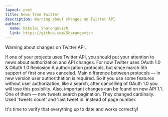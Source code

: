 ```yaml
---
layout: post
title: News from Twitter
description: Warning about changes on Twitter API
author:
  name: Nikolai Sharangovich
  link: https://github.com/Sharangovich
---
```


Warning about changes on Twitter API.

<!-- full start -->

If one of your projects uses Twitter API, you should put your attention to news about authorization and API changes. For now Twitter uses OAuth 1.0 & OAuth 1.0 Reviosion A authorization protocols, but since march 5th support of first one was canceled. Main difference between protocols — in new version user authorithation is required. So if you use some features without user authorization, like a search, after cancelling of OAuth 1.0 you will lose this posibility. 
Also, important changes can be found on new API 1.1. One of them — new tweets search pagination. They changed cardinally. Used 'tweets count' and 'last tweet id' instead of page number.

It's time to verify that everything up to date and works correctly!


<!-- full end -->

[0]: https://dev.twitter.com/docs/api/1.1/overview
